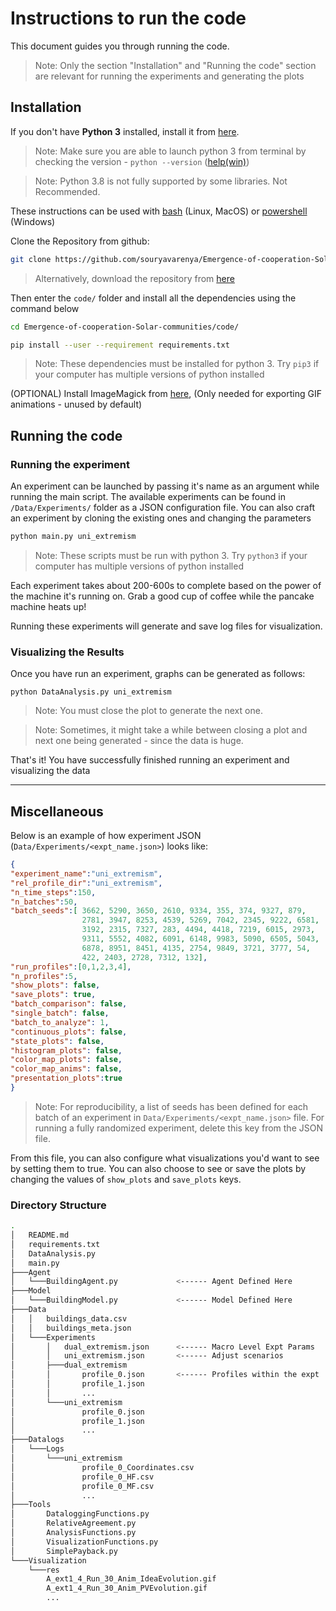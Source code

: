 # Instructions to run the code

This document guides you through running the code. 
> Note: Only the section "Installation" and "Running the code" section are relevant for running the experiments and generating the plots

## Installation

If you don't have **Python 3** installed, install it from [here](https://www.python.org/downloads/release/python-375/).

> Note: Make sure you are able to launch python 3 from terminal by checking the version - `python --version` ([help(win)](https://datatofish.com/add-python-to-windows-path/)) 

> Note: Python 3.8 is not fully supported by some libraries. Not Recommended.

These instructions can be used with <u>bash</u> (Linux, MacOS) or <u>powershell</u> (Windows)

Clone the Repository from github:

```bash
git clone https://github.com/souryavarenya/Emergence-of-cooperation-Solar-communities.git
```

> Alternatively, download the repository from [here](https://github.com/souryavarenya/Emergence-of-cooperation-Solar-communities/archive/master.zip)

Then enter the `code/` folder and install all the dependencies using the command below

```bash
cd Emergence-of-cooperation-Solar-communities/code/

pip install --user --requirement requirements.txt
```
> Note: These dependencies must be installed for python 3. Try `pip3` if your computer has multiple versions of python installed

(OPTIONAL) Install ImageMagick from [here](https://imagemagick.org/script/download.php), (Only needed for exporting GIF animations - unused by default) 

## Running the code

### Running the experiment

An experiment can be launched by passing it's name as an argument while running the main script. The available experiments can be found in `/Data/Experiments/` folder as a JSON configuration file. You can also craft an experiment by cloning the existing ones and changing the parameters

```bash
python main.py uni_extremism
```

> Note: These scripts must be run with python 3. Try `python3` if your computer has multiple versions of python installed

Each experiment takes about 200-600s to complete based on the power of the machine it's running on. Grab a good cup of coffee while the pancake machine heats up!

Running these experiments will generate and save log files for visualization.

### Visualizing the Results

Once you have run an experiment, graphs can be generated as follows:

```
python DataAnalysis.py uni_extremism
```
> Note: You must close the plot to generate the next one. 

> Note: Sometimes, it might take a while between closing a plot and next one being generated - since the data is huge.

That's it! You have successfully finished running an experiment and visualizing the data

---

## Miscellaneous

Below is an example of how experiment JSON (`Data/Experiments/<expt_name.json>`) looks like:

```json
{    
"experiment_name":"uni_extremism",    
"rel_profile_dir":"uni_extremism",    
"n_time_steps":150,    
"n_batches":50,
"batch_seeds":[ 3662, 5290, 3650, 2610, 9334, 355, 374, 9327, 879,
                2781, 3947, 8253, 4539, 5269, 7042, 2345, 9222, 6581,
                3192, 2315, 7327, 283, 4494, 4418, 7219, 6015, 2973,
                9311, 5552, 4082, 6091, 6148, 9983, 5090, 6505, 5043,
                6878, 8951, 8451, 4135, 2754, 9849, 3721, 3777, 54,
                422, 2403, 2728, 7312, 132],    
"run_profiles":[0,1,2,3,4],    
"n_profiles":5,    
"show_plots": false,    
"save_plots": true,    
"batch_comparison": false,    
"single_batch": false,    
"batch_to_analyze": 1,    
"continuous_plots": false,    
"state_plots": false,    
"histogram_plots": false,    
"color_map_plots": false,    
"color_map_anims": false,    
"presentation_plots":true
}
```

> Note: For reproducibility, a list of seeds has been defined for each batch of an experiment in `Data/Experiments/<expt_name.json>` file. For running a fully randomized experiment, delete this key from the JSON file.

From this file, you can also configure what visualizations you'd want to see by setting them to true.  You can also choose to see or save the plots by changing the values of `show_plots` and `save_plots` keys.

### Directory Structure

```bash
.
│   README.md 
│   requirements.txt
│   DataAnalysis.py
│   main.py
├───Agent
│   └───BuildingAgent.py             <------ Agent Defined Here
├───Model 
│   └───BuildingModel.py             <------ Model Defined Here
├───Data
│   │   buildings_data.csv
│   │   buildings_meta.json
│   └───Experiments
│       │   dual_extremism.json      <------ Macro Level Expt Params
│       │   uni_extremism.json       <------ Adjust scenarios
│       ├───dual_extremism
│       │       profile_0.json       <------ Profiles within the expt
│       │       profile_1.json
│       │       ...
│       └───uni_extremism
│               profile_0.json
│               profile_1.json
│               ...
├───Datalogs
│   └───Logs
│       └───uni_extremism
│               profile_0_Coordinates.csv
│               profile_0_HF.csv
│               profile_0_MF.csv
│               ...
├───Tools
│       DataloggingFunctions.py
│       RelativeAgreement.py
│       AnalysisFunctions.py
│       VisualizationFunctions.py
│       SimplePayback.py
└───Visualization
    └───res
        A_ext1_4_Run_30_Anim_IdeaEvolution.gif
        A_ext1_4_Run_30_Anim_PVEvolution.gif
        ...
```
